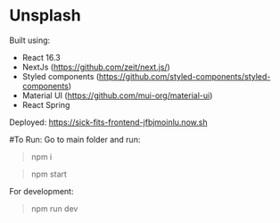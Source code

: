 # Unsplash

Built using:
- React 16.3
- NextJs (https://github.com/zeit/next.js/)
- Styled components (https://github.com/styled-components/styled-components)
- Material UI (https://github.com/mui-org/material-ui)
- React Spring

Deployed: https://sick-fits-frontend-jfbjmoinlu.now.sh

#To Run:
Go to main folder and run:
> npm i

> npm start

For development:
> npm run dev
